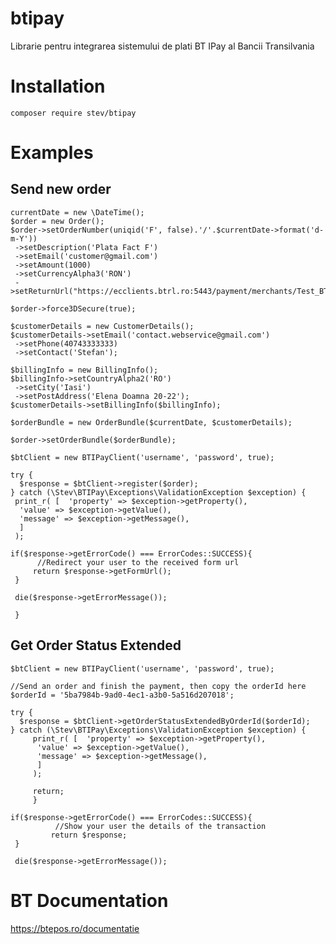 
# btipay
Librarie pentru integrarea sistemului de plati BT IPay al Bancii Transilvania


# Installation

<code>composer require stev/btipay</code>

# Examples
## Send new order

    currentDate = new \DateTime();  
    $order = new Order();  
    $order->setOrderNumber(uniqid('F', false).'/'.$currentDate->format('d-m-Y'))  
     ->setDescription('Plata Fact F')  
     ->setEmail('customer@gmail.com')  
     ->setAmount(1000)  
     ->setCurrencyAlpha3('RON')  
     ->setReturnUrl("https://ecclients.btrl.ro:5443/payment/merchants/Test_BT/finish.html");  
      
    $order->force3DSecure(true);  
      
    $customerDetails = new CustomerDetails();  
    $customerDetails->setEmail('contact.webservice@gmail.com')  
     ->setPhone(40743333333)  
     ->setContact('Stefan');  
      
    $billingInfo = new BillingInfo();  
    $billingInfo->setCountryAlpha2('RO')  
     ->setCity('Iasi')  
     ->setPostAddress('Elena Doamna 20-22');  
    $customerDetails->setBillingInfo($billingInfo);  
      
    $orderBundle = new OrderBundle($currentDate, $customerDetails);  
      
    $order->setOrderBundle($orderBundle);  
      
    $btClient = new BTIPayClient('username', 'password', true);  
      
    try {  
      $response = $btClient->register($order);  
    } catch (\Stev\BTIPay\Exceptions\ValidationException $exception) {  
     print_r( [  'property' => $exception->getProperty(),  
      'value' => $exception->getValue(),  
      'message' => $exception->getMessage(),  
      ]  
     );  
    
    if($response->getErrorCode() === ErrorCodes::SUCCESS){
	      //Redirect your user to the received form url
	     return $response->getFormUrl();
     }

     die($response->getErrorMessage());

     }

## Get Order Status Extended

    $btClient = new BTIPayClient('username', 'password', true);  
      
    //Send an order and finish the payment, then copy the orderId here  
    $orderId = '5ba7984b-9ad0-4ec1-a3b0-5a516d207018';  
      
    try {  
      $response = $btClient->getOrderStatusExtendedByOrderId($orderId);  
    } catch (\Stev\BTIPay\Exceptions\ValidationException $exception) {  
	     print_r( [  'property' => $exception->getProperty(),  
	      'value' => $exception->getValue(),  
	      'message' => $exception->getMessage(),  
	      ]  
	     );  
     
	     return;
         }
         
    if($response->getErrorCode() === ErrorCodes::SUCCESS){
    	      //Show your user the details of the transaction
    	     return $response;
     }

     die($response->getErrorMessage());
     
# BT Documentation
https://btepos.ro/documentatie
